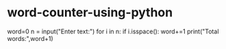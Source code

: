 # word-counter-using-python
word=0
n = input("Enter text:")
for i in n:
    if i.isspace():
        word+=1
    print("Total words:",word+1)
